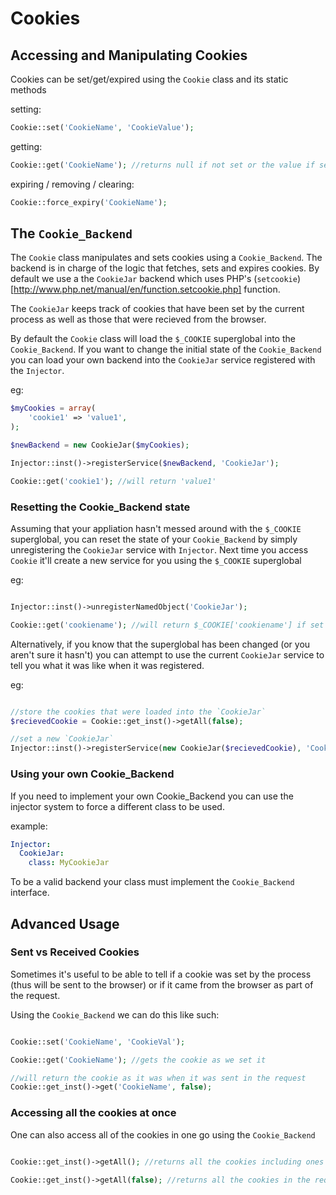 # Cookies

## Accessing and Manipulating Cookies

Cookies can be set/get/expired using the `Cookie` class and its static methods

setting:

```php
Cookie::set('CookieName', 'CookieValue');
```

getting:

```php
Cookie::get('CookieName'); //returns null if not set or the value if set
```

expiring / removing / clearing:

```php
Cookie::force_expiry('CookieName');
```


## The `Cookie_Backend`

The `Cookie` class manipulates and sets cookies using a `Cookie_Backend`. The backend is in charge of the logic
that fetches, sets and expires cookies. By default we use a the `CookieJar` backend which uses PHP's
(`setcookie`)[http://www.php.net/manual/en/function.setcookie.php] function.

The `CookieJar` keeps track of cookies that have been set by the current process as well as those that were recieved
from the browser.

By default the `Cookie` class will load the `$_COOKIE` superglobal into the `Cookie_Backend`. If you want to change
the initial state of the `Cookie_Backend` you can load your own backend into the `CookieJar` service registered with
the `Injector`.

eg:

```php
$myCookies = array(
	'cookie1' => 'value1',
);

$newBackend = new CookieJar($myCookies);

Injector::inst()->registerService($newBackend, 'CookieJar');

Cookie::get('cookie1'); //will return 'value1'
```

### Resetting the Cookie_Backend state

Assuming that your appliation hasn't messed around with the `$_COOKIE` superglobal, you can reset the state of your
`Cookie_Backend` by simply unregistering the `CookieJar` service with `Injector`. Next time you access `Cookie` it'll
create a new service for you using the `$_COOKIE` superglobal

eg:

```php

Injector::inst()->unregisterNamedObject('CookieJar');

Cookie::get('cookiename'); //will return $_COOKIE['cookiename'] if set

```

Alternatively, if you know that the superglobal has been changed (or you aren't sure it hasn't) you can attempt to use
the current `CookieJar` service to tell you what it was like when it was registered.

eg:

```php

//store the cookies that were loaded into the `CookieJar`
$recievedCookie = Cookie::get_inst()->getAll(false);

//set a new `CookieJar`
Injector::inst()->registerService(new CookieJar($recievedCookie), 'CookieJar');

```


### Using your own Cookie_Backend

If you need to implement your own Cookie_Backend you can use the injector system to force a different class to be used.

example:

```yml
Injector:
  CookieJar:
    class: MyCookieJar
```

To be a valid backend your class must implement the `Cookie_Backend` interface.

## Advanced Usage

### Sent vs Received Cookies

Sometimes it's useful  to be able to tell if a cookie was set by the process (thus will be sent to the browser) or if it
came from the browser as part of the request.

Using the `Cookie_Backend` we can do this like such:

```php

Cookie::set('CookieName', 'CookieVal');

Cookie::get('CookieName'); //gets the cookie as we set it

//will return the cookie as it was when it was sent in the request
Cookie::get_inst()->get('CookieName', false);
```

### Accessing all the cookies at once

One can also access all of the cookies in one go using the `Cookie_Backend`

```php

Cookie::get_inst()->getAll(); //returns all the cookies including ones set during the current process

Cookie::get_inst()->getAll(false); //returns all the cookies in the request

```
